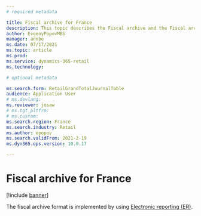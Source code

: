 ```yaml
---
# required metadata

title: Fiscal archive for France
description: This topic describes the Fiscal archive and the Fiscal archive integrity verification tool that are avaialable to Commerce customers in France
author: EvgenyPopovMBS
manager: annbe
ms.date: 07/17/2021
ms.topic: article
ms.prod: 
ms.service: dynamics-365-retail
ms.technology: 

# optional metadata

ms.search.form: RetailGrandTotalJournalTable
audience: Application User
# ms.devlang: 
ms.reviewer: josaw
# ms.tgt_pltfrm: 
# ms.custom: 
ms.search.region: France
ms.search.industry: Retail
ms.author: epopov
ms.search.validFrom: 2021-2-19
ms.dyn365.ops.version: 10.0.17

---
```

# Fiscal archive for France

[!include [banner](../includes/banner.md)]

The fiscal archive format is implemented by using [Electronic reporting (ER)](../../dev-itpro/analytics/general-electronic-reporting.md). 

